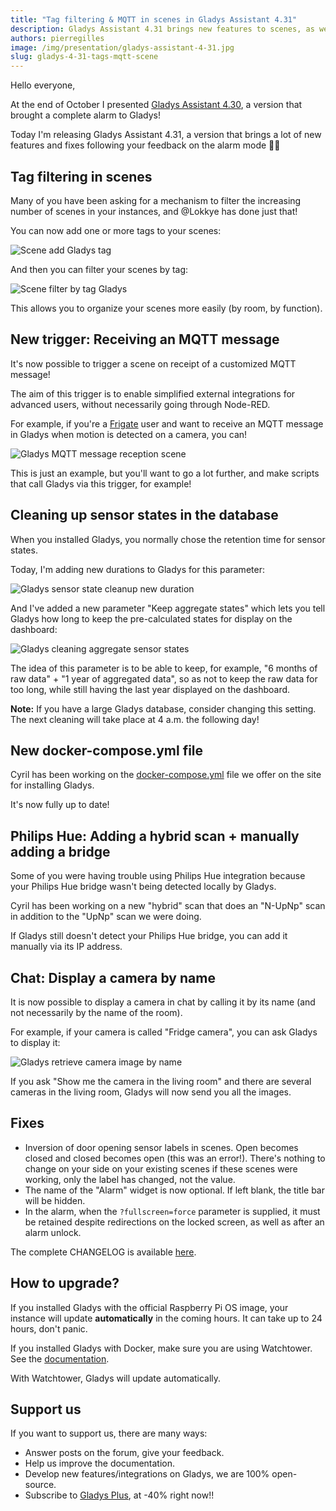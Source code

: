 ```yaml
---
title: "Tag filtering & MQTT in scenes in Gladys Assistant 4.31"
description: Gladys Assistant 4.31 brings new features to scenes, as well as fixes to the new alarm functionality.
authors: pierregilles
image: /img/presentation/gladys-assistant-4-31.jpg
slug: gladys-4-31-tags-mqtt-scene
---
```


Hello everyone,

At the end of October I presented [Gladys Assistant 4.30](/blog/gladys-4-30-alarm-mode/), a version that brought a complete alarm to Gladys!

Today I'm releasing Gladys Assistant 4.31, a version that brings a lot of new features and fixes following your feedback on the alarm mode 🎉🎉

## Tag filtering in scenes

Many of you have been asking for a mechanism to filter the increasing number of scenes in your instances, and @Lokkye has done just that!

<!--truncate-->

You can now add one or more tags to your scenes:

![Scene add Gladys tag](../static/img/articles/en/gladys-4-31/scene-set-tag.jpg)

And then you can filter your scenes by tag:

![Scene filter by tag Gladys](../static/img/articles/en/gladys-4-31/scene-tags-list.jpg)

This allows you to organize your scenes more easily (by room, by function).

## New trigger: Receiving an MQTT message

It's now possible to trigger a scene on receipt of a customized MQTT message!

The aim of this trigger is to enable simplified external integrations for advanced users, without necessarily going through Node-RED.

For example, if you're a [Frigate](https://docs.frigate.video/integrations/mqtt/) user and want to receive an MQTT message in Gladys when motion is detected on a camera, you can!

![Gladys MQTT message reception scene](../static/img/articles/en/gladys-4-31/scene-mqtt-trigger.jpg)

This is just an example, but you'll want to go a lot further, and make scripts that call Gladys via this trigger, for example!

## Cleaning up sensor states in the database

When you installed Gladys, you normally chose the retention time for sensor states.

Today, I'm adding new durations to Gladys for this parameter:

![Gladys sensor state cleanup new duration](../static/img/articles/en/gladys-4-31/state-history.jpg)

And I've added a new parameter "Keep aggregate states" which lets you tell Gladys how long to keep the pre-calculated states for display on the dashboard:

![Gladys cleaning aggregate sensor states](../static/img/articles/en/gladys-4-31/state-history-agregate.jpg)

The idea of this parameter is to be able to keep, for example, "6 months of raw data" + "1 year of aggregated data", so as not to keep the raw data for too long, while still having the last year displayed on the dashboard.

**Note:** If you have a large Gladys database, consider changing this setting. The next cleaning will take place at 4 a.m. the following day!

## New docker-compose.yml file

Cyril has been working on the [docker-compose.yml](https://github.com/GladysAssistant/Gladys/blob/master/docker/docker-compose.yml) file we offer on the site for installing Gladys.

It's now fully up to date!

## Philips Hue: Adding a hybrid scan + manually adding a bridge

Some of you were having trouble using Philips Hue integration because your Philips Hue bridge wasn't being detected locally by Gladys.

Cyril has been working on a new "hybrid" scan that does an "N-UpNp" scan in addition to the "UpNp" scan we were doing.

If Gladys still doesn't detect your Philips Hue bridge, you can add it manually via its IP address.

## Chat: Display a camera by name

It is now possible to display a camera in chat by calling it by its name (and not necessarily by the name of the room).

For example, if your camera is called "Fridge camera", you can ask Gladys to display it:

![Gladys retrieve camera image by name](../static/img/articles/en/gladys-4-31/camera-by-name.jpg)

If you ask "Show me the camera in the living room" and there are several cameras in the living room, Gladys will now send you all the images.

## Fixes

- Inversion of door opening sensor labels in scenes. Open becomes closed and closed becomes open (this was an error!). There's nothing to change on your side on your existing scenes if these scenes were working, only the label has changed, not the value.
- The name of the "Alarm" widget is now optional. If left blank, the title bar will be hidden.
- In the alarm, when the `?fullscreen=force` parameter is supplied, it must be retained despite redirections on the locked screen, as well as after an alarm unlock.

The complete CHANGELOG is available [here](https://github.com/GladysAssistant/Gladys/releases/tag/v4.31.0).

## How to upgrade?

If you installed Gladys with the official Raspberry Pi OS image, your instance will update **automatically** in the coming hours. It can take up to 24 hours, don't panic.

If you installed Gladys with Docker, make sure you are using Watchtower. See the [documentation](/docs/installation/docker#auto-upgrade-gladys-with-watchtower).

With Watchtower, Gladys will update automatically.

## Support us

If you want to support us, there are many ways:

- Answer posts on the forum, give your feedback.
- Help us improve the documentation.
- Develop new features/integrations on Gladys, we are 100% open-source.
- Subscribe to [Gladys Plus](/plus), at -40% right now!!
